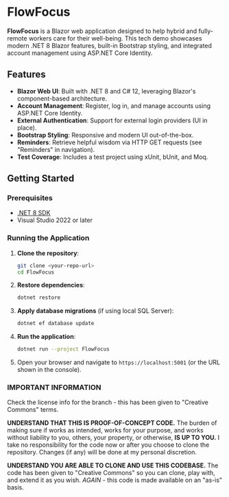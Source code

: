# FlowFocus

**FlowFocus** is a Blazor web application designed to help hybrid and fully-remote workers care for their well-being. This tech demo showcases modern .NET 8 Blazor features, built-in Bootstrap styling, and integrated account management using ASP.NET Core Identity.

## Features

- **Blazor Web UI**: Built with .NET 8 and C# 12, leveraging Blazor's component-based architecture.
- **Account Management**: Register, log in, and manage accounts using ASP.NET Core Identity.
- **External Authentication**: Support for external login providers (UI in place).
- **Bootstrap Styling**: Responsive and modern UI out-of-the-box.
- **Reminders**: Retrieve helpful wisdom via HTTP GET requests (see "Reminders" in navigation).
- **Test Coverage**: Includes a test project using xUnit, bUnit, and Moq.

## Getting Started

### Prerequisites

- [.NET 8 SDK](https://dotnet.microsoft.com/download/dotnet/8.0)
- Visual Studio 2022 or later

### Running the Application

1. **Clone the repository**:
    ```sh
    git clone <your-repo-url>
    cd FlowFocus
    ```

2. **Restore dependencies**:
    ```sh
    dotnet restore
    ```

3. **Apply database migrations** (if using local SQL Server):
    ```sh
    dotnet ef database update
    ```

4. **Run the application**:
    ```sh
    dotnet run --project FlowFocus
    ```

5. Open your browser and navigate to `https://localhost:5001` (or the URL shown in the console).

### IMPORTANT INFORMATION

Check the license info for the branch - this has been given to "Creative Commons" terms.

**UNDERSTAND THAT THIS IS PROOF-OF-CONCEPT CODE.** The burden of making sure if works as intended, works for your purpose, and works without liability to you, others, your property, or otherwise, **IS UP TO YOU.** I take no responsibility for the code now or after you choose to clone the repository. Changes (if any) will be done at my personal discretion.

**UNDERSTAND YOU ARE ABLE TO CLONE AND USE THIS CODEBASE.** The code has been given to "Creative Commons" so you can clone, play with, and extend it as you wish. *AGAIN* - this code is made available on an "as-is" basis.
